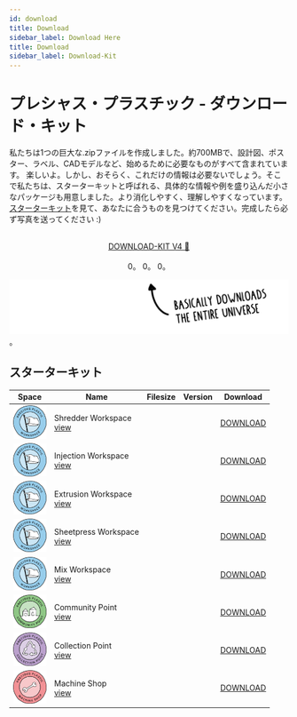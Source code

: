 ```yaml
---
id: download 
title: Download 
sidebar_label: Download Here 
title: Download 
sidebar_label: Download-Kit 
---
```

<style> 
:root { 
  --highlight: #ffe084; 
  --links: #29bbe3; 
  --hover: rgb(131, 206, 235); 
} 
</style> 

# プレシャス・プラスチック - ダウンロード・キット 
私たちは1つの巨大な.zipファイルを作成しました。約700MBで、設計図、ポスター、ラベル、CADモデルなど、始めるために必要なものがすべて含まれています。 
楽しいよ。しかし、おそらく、これだけの情報は必要ないでしょう。そこで私たちは、スターターキットと呼ばれる、具体的な情報や例を盛り込んだ小さなパッケージも用意しました。より消化しやすく、理解しやすくなっています。[スターターキット](https://preciousplastic.com/starterkits/overview.html)を見て、あなたに合うものを見つけてください。完成したら必ず写真を送ってください :) 
<br><br> 

<center>
<a id="kit" class="downloadButton js-getLinkDetails" href="https://api.github.com/repos/ONEARMY/precious-plastic-kit/releases">DOWNLOAD-KIT V4 🤙</a><br><br> 
<span align="center" id="kit-downloadCount" class="fileStats">0</span>。 
<span align="center" id="kit-fileSize" class="fileStats">0</span>。 
<span align="center" id="kit-version" class="fileStats">0</span>。 
</center>

<img src="assets/download/arrow.png"/>。 
<br> 

## スターターキット 

|  Space  | Name       | Filesize  |Version |Download| 
|---|----------------|--------|--------|--------| 
| <img src="assets/universe/badge-workspace.png" width="60"/>| Shredder Workspace<br>[view](https://preciousplastic.com/starterkits/showcase/shredder.html)  |  <span id="shredder-fileSize"></span> | <span id="shredder-version"></span>  | <a id="shredder" class="small downloadButton js-getLinkDetails" href="https://api.github.com/repos/ONEARMY/precious-plastic-starterkit-shredder/releases">DOWNLOAD</a><div id="shredder-downloadCount"></div> | 
| <img src="assets/universe/badge-workspace.png" width="60"/>| Injection Workspace<br>[view](https://preciousplastic.com/starterkits/showcase/injection.html)   | <span id="injection-fileSize"></span> | <span id="injection-version"></span>       | <a id="injection" class="small downloadButton js-getLinkDetails" href="https://api.github.com/repos/ONEARMY/precious-plastic-starterkit-injection/releases">DOWNLOAD</a><div id="injection-downloadCount"></div>   | 
| <img src="assets/universe/badge-workspace.png" width="60"/>| Extrusion Workspace<br>[view](https://preciousplastic.com/starterkits/showcase/extrusion.html)   | <span id="extrusion-fileSize"></span> | <span id="extrusion-version"></span>      | <a id="extrusion" class="small downloadButton js-getLinkDetails" href="https://api.github.com/repos/ONEARMY/precious-plastic-starterkit-extrusion/releases">DOWNLOAD</a><div id="extrusion-downloadCount"></div>  | 
| <img src="assets/universe/badge-workspace.png" width="60"/>| Sheetpress Workspace<br>[view](https://preciousplastic.com/starterkits/showcase/sheetpress.html)  | <span id="sheetpress-fileSize"></span> | <span id="sheetpress-version"></span>        | <a id="sheetpress" class="small downloadButton js-getLinkDetails" href="https://api.github.com/repos/ONEARMY/precious-plastic-starterkit-sheetpress/releases">DOWNLOAD</a><div id="sheetpress-downloadCount"></div>    | 
| <img src="assets/universe/badge-workspace.png" width="60"/>| Mix Workspace<br>[view](https://preciousplastic.com/starterkits/showcase/mix.html)  | <span id="mix-fileSize"></span> | <span id="mix-version"></span>      | <a id="mix" class="small downloadButton js-getLinkDetails" href="https://api.github.com/repos/ONEARMY/precious-plastic-starterkit-mix/releases">DOWNLOAD</a><div id="mix-downloadCount"></div>    | 
| <img src="assets/universe/badge-community-point.png" width="60"/>| Community Point<br>[view](https://preciousplastic.com/starterkits/showcase/community-point.html)  | <span id="community-fileSize"></span> | <span id="community-version"></span>         | <a id="community" class="small downloadButton js-getLinkDetails" href="https://api.github.com/repos/ONEARMY/precious-plastic-starterkit-community/releases">DOWNLOAD</a><div id="community-downloadCount"></div>    | 
| <img src="assets/universe/badge-collection-point.png" width="60"/>| Collection Point<br>[view](https://preciousplastic.com/starterkits/showcase/collection-point.html)  | <span id="collection-fileSize"></span> | <span id="collection-version"></span>       | <a id="collection" class="small downloadButton js-getLinkDetails" href="https://api.github.com/repos/ONEARMY/precious-plastic-starterkit-collection/releases">DOWNLOAD</a><div id="collection-downloadCount"></div>     | 
| <img src="assets/universe/badge-machine-shop.png" width="60"/>| Machine Shop <br>[view](https://preciousplastic.com/starterkits/showcase/machine-shop.html)  | <span id="machine-fileSize"></span> | <span id="machine-version"></span>           | <a id="machine" class="small downloadButton js-getLinkDetails" href="https://api.github.com/repos/ONEARMY/precious-plastic-starterkit-machine/releases">DOWNLOAD</a><div id="machine-downloadCount"></div>     | 
